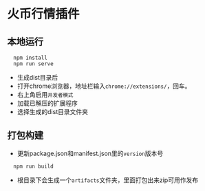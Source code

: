 # 火币行情插件

## 本地运行

```shell
  npm install
  npm run serve
```

- 生成dist目录后
- 打开chrome浏览器，地址栏输入```chrome://extensions/```，回车。
- 右上角启用```开发者模式```
- 加载已解压的扩展程序
- 选择生成的dist目录文件夹


## 打包构建

- 更新package.json和manifest.json里的```version```版本号

```shell
  npm run build
```

- 根目录下会生成一个```artifacts```文件夹，里面打包出来zip可用作发布

